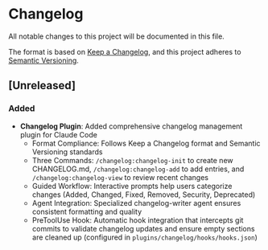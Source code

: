 # Changelog

All notable changes to this project will be documented in this file.

The format is based on [Keep a Changelog](https://keepachangelog.com/en/1.0.0/),
and this project adheres to [Semantic Versioning](https://semver.org/spec/v2.0.0.html).

## [Unreleased]

### Added

- **Changelog Plugin**: Added comprehensive changelog management plugin for Claude Code
  - Format Compliance: Follows Keep a Changelog format and Semantic Versioning standards
  - Three Commands: `/changelog:changelog-init` to create new CHANGELOG.md, `/changelog:changelog-add` to add entries, and `/changelog:changelog-view` to review recent changes
  - Guided Workflow: Interactive prompts help users categorize changes (Added, Changed, Fixed, Removed, Security, Deprecated)
  - Agent Integration: Specialized changelog-writer agent ensures consistent formatting and quality
  - PreToolUse Hook: Automatic hook integration that intercepts git commits to validate changelog updates and ensure empty sections are cleaned up (configured in `plugins/changelog/hooks/hooks.json`)

<!--
Categories for changelog entries:

- Added: New features, endpoints, or functionality
- Changed: Changes in existing functionality
- Deprecated: Soon-to-be removed features
- Removed: Removed features or functionality
- Fixed: Bug fixes and error corrections
- Security: Security improvements and vulnerability fixes

Each entry should be concise but descriptive, include technical details,
and reference relevant files, endpoints, or components.
-->
